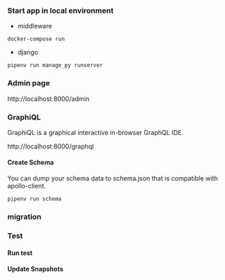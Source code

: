 
### Start app in local environment

- middleware

```
docker-compose run
```

- django

```
pipenv run manage_py runserver
```

### Admin page

http://localhost:8000/admin

### GraphiQL

GraphiQL is a graphical interactive in-browser GraphQL IDE.

http://localhost:8000/graphql

#### Create Schema

You can dump your schema data to schema.json that is compatible with apollo-client.

```
pipenv run schema
```

### migration

### Test

#### Run test


#### Update Snapshots

